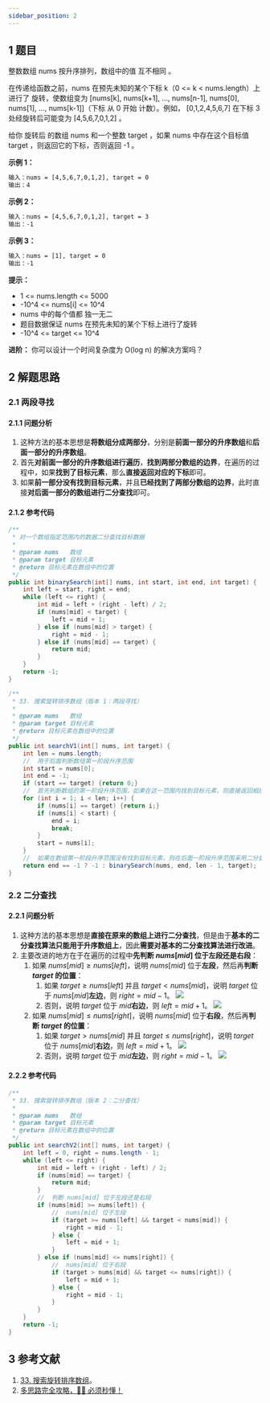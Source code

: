 ```yaml
---
sidebar_position: 2
---
```


## 1 题目

整数数组 nums 按升序排列，数组中的值 互不相同 。

在传递给函数之前，nums 在预先未知的某个下标 k（0 <= k < nums.length）上进行了 旋转，使数组变为 [nums[k], nums[k+1], ..., nums[n-1], nums[0], nums[1], ..., nums[k-1]]（下标 从 0 开始 计数）。例如， [0,1,2,4,5,6,7] 在下标 3 处经旋转后可能变为 [4,5,6,7,0,1,2] 。

给你 旋转后 的数组 nums 和一个整数 target ，如果 nums 中存在这个目标值 target ，则返回它的下标，否则返回 -1 。

**示例 1：**

```txt
输入：nums = [4,5,6,7,0,1,2], target = 0
输出：4
```

**示例 2：**

```txt
输入：nums = [4,5,6,7,0,1,2], target = 3
输出：-1
```

**示例 3：**

```txt
输入：nums = [1], target = 0
输出：-1
```

**提示：**

* 1 <= nums.length <= 5000
* -10^4 <= nums[i] <= 10^4
* nums 中的每个值都 独一无二
* 题目数据保证 nums 在预先未知的某个下标上进行了旋转
* -10^4 <= target <= 10^4

**进阶：** 你可以设计一个时间复杂度为 O(log n) 的解决方案吗？

## 2 解题思路

### 2.1 两段寻找

#### 2.1.1 问题分析

1. 这种方法的基本思想是**将数组分成两部分**，分别是**前面一部分的升序数组**和**后面一部分的升序数组**。
2. 首先**对前面一部分的升序数组进行遍历**，**找到两部分数组的边界**，在遍历的过程中，如果**找到了目标元素**，那么**直接返回对应的下标**即可。
3. 如果**前一部分没有找到目标元素**，并且**已经找到了两部分数组的边界**，此时直接**对后面一部分的数组进行二分查找**即可。

#### 2.1.2 参考代码

```java
/**
 * 对一个数组指定范围内的数据二分查找目标数据
 *
 * @param nums   数组
 * @param target 目标元素
 * @return 目标元素在数组中的位置
 */
public int binarySearch(int[] nums, int start, int end, int target) {
    int left = start, right = end;
    while (left <= right) {
        int mid = left + (right - left) / 2;
        if (nums[mid] < target) {
            left = mid + 1;
        } else if (nums[mid] > target) {
            right = mid - 1;
        } else if (nums[mid] == target) {
            return mid;
        }
    }
    return -1;
}

/**
 * 33. 搜索旋转排序数组（版本 1：两段寻找）
 *
 * @param nums   数组
 * @param target 目标元素
 * @return 目标元素在数组中的位置
 */
public int searchV1(int[] nums, int target) {
    int len = nums.length;
    //  用于后面判断数组第一阶段升序范围
    int start = nums[0];
    int end = -1;
    if (start == target) {return 0;}
    //  首先判断数组的第一阶段升序范围，如果在这一范围内找到目标元素，则直接返回相应的下标
    for (int i = 1; i < len; i++) {
        if (nums[i] == target) {return i;}
        if (nums[i] < start) {
            end = i;
            break;
        }
        start = nums[i];
    }
    //  如果在数组第一阶段升序范围没有找到目标元素，则在后面一阶段升序范围采用二分查找法查找目标元素
    return end == -1 ? -1 : binarySearch(nums, end, len - 1, target);
}
```

### 2.2 二分查找

#### 2.2.1 问题分析

1. 这种方法的基本思想是**直接在原来的数组上进行二分查找**，但是由于**基本的二分查找算法只能用于升序数组上**，因此**需要对基本的二分查找算法进行改进**。
2. 主要改进的地方在于在遍历的过程中**先判断 $nums[mid]$ 位于左段还是右段**：
   1. 如果 $nums[mid] \ge nums[left]$，说明 $nums[mid]$ 位于**左段**，然后再**判断 $target$ 的位置**：
      1. 如果 $target \ge nums[left]$ 并且 $target \lt nums[mid]$，说明 $target$ 位于 $nums[mid]$**左边**，则 $right = mid - 1$。
         ![](https://notebook.ricear.com/media/202107/2021-07-05_221400.png)
      2. 否则，说明 $target$ 位于 $mid$**右边**，则 $left = mid + 1$。
         ![](https://notebook.ricear.com/media/202107/2021-07-05_221411.png)
   2. 如果 $nums[mid] \le nums[right]$，说明 $nums[mid]$ 位于**右段**，然后再**判断 $target$ 的位置**：
      1. 如果 $target \gt nums[mid]$ 并且 $target \le nums[right]$，说明 $target$ 位于 $nums[mid]$**右边**，则 $left = mid + 1$。
         ![](https://notebook.ricear.com/media/202107/2021-07-05_221452.png)
      2. 否则，说明 $target$ 位于 $mid$**左边**，则 $right = mid - 1$。
         ![](https://notebook.ricear.com/media/202107/2021-07-05_221420.png)

#### 2.2.2 参考代码

```java
/**
 * 33. 搜索旋转排序数组（版本 2：二分查找）
 *
 * @param nums   数组
 * @param target 目标元素
 * @return 目标元素在数组中的位置
 */
public int searchV2(int[] nums, int target) {
    int left = 0, right = nums.length - 1;
    while (left <= right) {
        int mid = left + (right - left) / 2;
        if (nums[mid] == target) {
            return mid;
        }
        //  判断 nums[mid] 位于左段还是右段
        if (nums[mid] >= nums[left]) {
            //  nums[mid] 位于左段
            if (target >= nums[left] && target < nums[mid]) {
                right = mid - 1;
            } else {
                left = mid + 1;
            }
        } else if (nums[mid] <= nums[right]) {
            //  nums[mid] 位于右段
            if (target > nums[mid] && target <= nums[right]) {
                left = mid + 1;
            } else {
                right = mid - 1;
            }
        }
    }
    return -1;
}
```

## 3 参考文献

1. [33. 搜索旋转排序数组](https://leetcode-cn.com/problems/search-in-rotated-sorted-array)。
2. [多思路完全攻略，🤷‍♀️ 必须秒懂！](https://leetcode-cn.com/problems/search-in-rotated-sorted-array/solution/duo-si-lu-wan-quan-gong-lue-bi-xu-miao-dong-by-swe)
